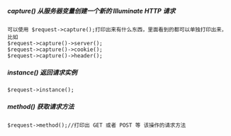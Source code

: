 ##### capture\(\) 从服务器变量创建一个新的 Illuminate HTTP 请求

```
可以使用 $request->capture();打印出来有什么东西，里面看到的都可以单独打印出来，比如
$request->capture()->server();
$request->capture()->cookie();
$request->capture()->header();
```

##### instance\(\) 返回请求实例

```
$request->instance();
```

##### method\(\)  获取请求方法

```
$request->method();//打印出 GET 或者 POST 等 该操作的请求方法
```



